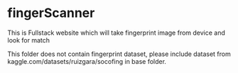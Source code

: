 # fingerScanner

This is Fullstack website which will take fingerprint image from device and look for match


This folder does not contain fingerprint dataset, please include dataset from kaggle.com/datasets/ruizgara/socofing in base folder.
